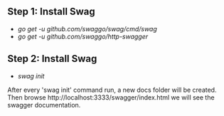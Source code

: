 **Step 1: Install Swag**
-
- _go get -u github.com/swaggo/swag/cmd/swag_
- _go get -u github.com/swaggo/http-swagger_

**Step 2: Install Swag**
-
- _swag init_

After every 'swag init' command run, a new docs folder will be created.
Then browse http://localhost:3333/swagger/index.html we will see the swagger
documentation. 